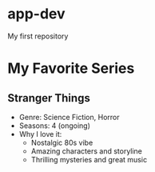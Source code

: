 # app-dev
My first repository
# My Favorite Series
## Stranger Things
- Genre: Science Fiction, Horror
- Seasons: 4 (ongoing)
- Why I love it:
  - Nostalgic 80s vibe 
  - Amazing characters and storyline 
  - Thrilling mysteries and great music 
